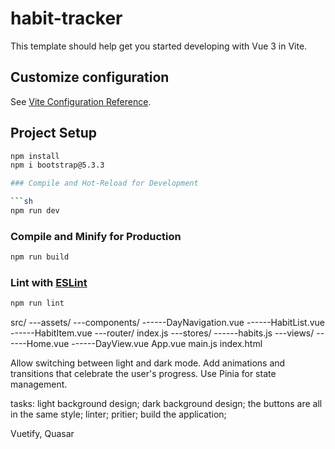 # habit-tracker

This template should help get you started developing with Vue 3 in Vite.

## Customize configuration

See [Vite Configuration Reference](https://vitejs.dev/config/).

## Project Setup

````sh
npm install
npm i bootstrap@5.3.3

### Compile and Hot-Reload for Development

```sh
npm run dev
````

### Compile and Minify for Production

```sh
npm run build
```

### Lint with [ESLint](https://eslint.org/)

```sh
npm run lint
```

src/
---assets/
---components/
------DayNavigation.vue
------HabitList.vue
------HabitItem.vue
---router/
index.js
---stores/
------habits.js
---views/
------Home.vue
------DayView.vue
App.vue
main.js
index.html

Allow switching between light and dark mode.
Add animations and transitions that celebrate the user's progress.
Use Pinia for state management.

tasks:
light background design;
dark background design;
the buttons are all in the same style;
linter;
pritier;
build the application;

Vuetify, Quasar
